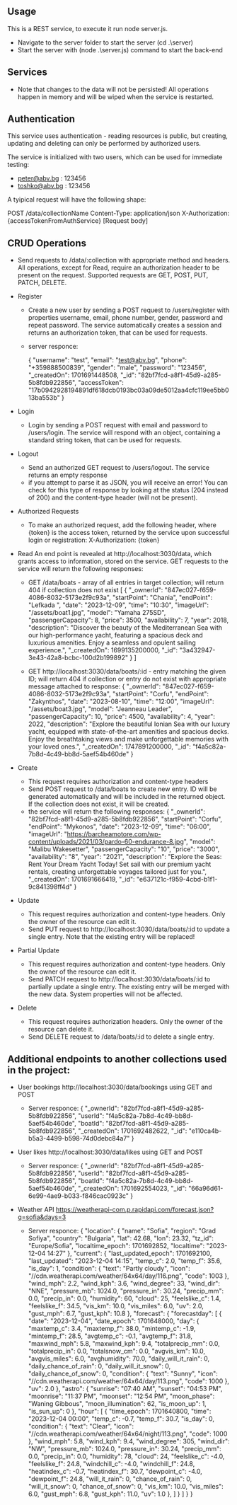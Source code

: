 ## Usage
This is a REST service, to execute it run node server.js.
- Navigate to the server folder to start the server (cd .\server\)
- Start the server with (node .\server.js) command to start the back-end

## Services
- Note that changes to the data will not be persisted! All operations happen in memory and will be wiped when the service is restarted.

## Authentication
This service uses authentication - reading resources is public, but creating, updating and deleting can only be performed by authorized users.

The service is initialized with two users, which can be used for immediate testing:
- peter@abv.bg : 123456
- toshko@abv.bg : 123456

A tyipical request will have the following shape:

POST /data/collectionName
Content-Type: application/json
X-Authorization: {accessTokenFromAuthService}
[Request body]

## CRUD Operations
- Send requests to /data/:collection with appropriate method and headers. All operations, except for Read, require an authorization header to be present on the request.
Supported requests are GET, POST, PUT, PATCH, DELETE.

- Register
    - Create a new user by sending a POST request to /users/register with properties username, email, phone number, gender, password and repeat password. The service automatically creates a session and returns an authorization token, that can be used for requests.
    - server responce:

        {
            "username": "test",
            "email": "test@abv.bg",
            "phone": "+359888500839",
            "gender": "male",
            "password": "123456",
            "_createdOn": 1701691448508,
            "_id": "82bf7fcd-a8f1-45d9-a285-5b8fdb922856",
            "accessToken": "17b0942928194891df618dcb0193bc03a09de5012aa4cfc119ee5bb013ba553b"
        }
- Login
    - Login by sending a POST request with email and password to /users/login. The service will respond with an object, containing a standard string token, that can be used for requests.
- Logout
    - Send an authorized GET request to /users/logout. The service returns an empty response
    - if you attempt to parse it as JSON, you will receive an error! You can check for this type of response by looking at the status (204 instead of 200) and the content-type header (will not be present).

- Authorized Requests
    - To make an authorized request, add the following header, where {token} is the access token, returned by the service upon successful login or registration: X-Authorization: {token}

- Read
    An end point is revealed at http://localhost:3030/data, which grants access to information, stored on the service. GET requests to the service will return the following responses:
    - GET /data/boats - array of all entries in target collection; will return 404 if collection does not exist
    [
        {
            "_ownerId": "847ec027-f659-4086-8032-5173e2f9c93a",
            "startPoint": "Chania",
            "endPoint": "Lefkada ",
            "date": "2023-12-09",
            "time": "10:30",
            "imageUrl": "/assets/boat1.jpg",
            "model": "Yamaha 275SD",
            "passengerCapacity": 8,
            "price": 3500,
            "availability": 7,
            "year": 2018,
            "description": "Discover the beauty of the Mediterranean Sea with our high-performance yacht, featuring a spacious deck and luxurious amenities. Enjoy a seamless and opulent sailing experience.",
            "_createdOn": 1699135200000,
            "_id": "3a432947-3e43-42a8-bcbc-100d2b199892"
        }
    ]

    - GET http://localhost:3030/data/boats/:id - entry matching the given ID; will return 404 if collection or entry do not exist with appropriate message attached to response:
        {
            "_ownerId": "847ec027-f659-4086-8032-5173e2f9c93a",
            "startPoint": "Corfu",
            "endPoint": "Zakynthos",
            "date": "2023-08-10",
            "time": "12:00",
            "imageUrl": "/assets/boat3.jpg",
            "model": "Jeanneau Leader",
            "passengerCapacity": 10,
            "price": 4500,
            "availability": 4,
            "year": 2022,
            "description": "Explore the beautiful Ionian Sea with our luxury yacht, equipped with state-of-the-art amenities and spacious decks. Enjoy the breathtaking views and make unforgettable memories with your loved ones.",
            "_createdOn": 1747891200000,
            "_id": "f4a5c82a-7b8d-4c49-bb8d-5aef54b460de"
        }

- Create
    - This request requires authorization and content-type headers   
    - Send POST request to /data/boats to create new entry. ID will be generated automatically and will be included in the returned object. If the collection does not exist, it will be created.
    - the service will return the following responses:
    {
        "_ownerId": "82bf7fcd-a8f1-45d9-a285-5b8fdb922856",
        "startPoint": "Corfu",
        "endPoint": "Mykonos",
        "date": "2023-12-09",
        "time": "06:00",
        "imageUrl": "https://barcheamotore.com/wp-content/uploads/2021/03/pardo-60-endurance-8.jpg",
        "model": "Malibu Wakesetter",
        "passengerCapacity": "10",
        "price": "3000",
        "availability": "8",
        "year": "2021",
        "description": "Explore the Seas: Rent Your Dream Yacht Today! Set sail with our premium yacht rentals, creating unforgettable voyages tailored just for you.",
        "_createdOn": 1701691666419,
        "_id": "e637121c-f959-4cbd-b1f1-9c841398ff4d"
    }

- Update
    - This request requires authorization and content-type headers. Only the owner of the resource can edit it.
    - Send PUT request to http://localhost:3030/data/boats/:id to update a single entry. Note that the existing entry will be replaced!

- Partial Update
    - This request requires authorization and content-type headers. Only the owner of the resource can edit it.
    - Send PATCH request to http://localhost:3030/data/boats/:id to partially update a single entry. The existing entry will be merged with the new data. System properties will not be affected.

- Delete
    - This request requires authorization headers. Only the owner of the resource can delete it.
    - Send DELETE request to /data/boats/:id to delete a single entry.

## Additional endpoints to another collections used in the project:

- User bookings http://localhost:3030/data/bookings using GET and POST
    - Server responce:
    {
        "_ownerId": "82bf7fcd-a8f1-45d9-a285-5b8fdb922856",
        "userId": "f4a5c82a-7b8d-4c49-bb8d-5aef54b460de",
        "boatId": "82bf7fcd-a8f1-45d9-a285-5b8fdb922856",
        "_createdOn": 1701692482622,
        "_id": "e110ca4b-b5a3-4499-b598-74d0debc84a7"
    } 

- User likes http://localhost:3030/data/likes using GET and POST
    - Server responce:
    {
        "_ownerId": "82bf7fcd-a8f1-45d9-a285-5b8fdb922856",
        "userId": "82bf7fcd-a8f1-45d9-a285-5b8fdb922856",
        "boatId": "f4a5c82a-7b8d-4c49-bb8d-5aef54b460de",
        "_createdOn": 1701692554023,
        "_id": "66a96d61-6e99-4ae9-b033-f846cac0923c"
    }

- Weather API https://weatherapi-com.p.rapidapi.com/forecast.json?q=sofia&days=3
    - Server responce:
        {
            "location": {
                "name": "Sofia",
                "region": "Grad Sofiya",
                "country": "Bulgaria",
                "lat": 42.68,
                "lon": 23.32,
                "tz_id": "Europe/Sofia",
                "localtime_epoch": 1701692852,
                "localtime": "2023-12-04 14:27"
            },
            "current": {
                "last_updated_epoch": 1701692100,
                "last_updated": "2023-12-04 14:15",
                "temp_c": 2.0,
                "temp_f": 35.6,
                "is_day": 1,
                "condition": {
                    "text": "Partly cloudy",
                    "icon": "//cdn.weatherapi.com/weather/64x64/day/116.png",
                    "code": 1003
                },
                "wind_mph": 2.2,
                "wind_kph": 3.6,
                "wind_degree": 33,
                "wind_dir": "NNE",
                "pressure_mb": 1024.0,
                "pressure_in": 30.24,
                "precip_mm": 0.0,
                "precip_in": 0.0,
                "humidity": 60,
                "cloud": 25,
                "feelslike_c": 1.4,
                "feelslike_f": 34.5,
                "vis_km": 10.0,
                "vis_miles": 6.0,
                "uv": 2.0,
                "gust_mph": 6.7,
                "gust_kph": 10.8
            },
            "forecast": {
                "forecastday": [
                    {
                        "date": "2023-12-04",
                        "date_epoch": 1701648000,
                        "day": {
                            "maxtemp_c": 3.4,
                            "maxtemp_f": 38.0,
                            "mintemp_c": -1.9,
                            "mintemp_f": 28.5,
                            "avgtemp_c": -0.1,
                            "avgtemp_f": 31.8,
                            "maxwind_mph": 5.8,
                            "maxwind_kph": 9.4,
                            "totalprecip_mm": 0.0,
                            "totalprecip_in": 0.0,
                            "totalsnow_cm": 0.0,
                            "avgvis_km": 10.0,
                            "avgvis_miles": 6.0,
                            "avghumidity": 70.0,
                            "daily_will_it_rain": 0,
                            "daily_chance_of_rain": 0,
                            "daily_will_it_snow": 0,
                            "daily_chance_of_snow": 0,
                            "condition": {
                                "text": "Sunny",
                                "icon": "//cdn.weatherapi.com/weather/64x64/day/113.png",
                                "code": 1000
                            },
                            "uv": 2.0
                        },
                        "astro": {
                            "sunrise": "07:40 AM",
                            "sunset": "04:53 PM",
                            "moonrise": "11:37 PM",
                            "moonset": "12:54 PM",
                            "moon_phase": "Waning Gibbous",
                            "moon_illumination": 62,
                            "is_moon_up": 1,
                            "is_sun_up": 0
                        },
                        "hour": [
                            {
                                "time_epoch": 1701640800,
                                "time": "2023-12-04 00:00",
                                "temp_c": -0.7,
                                "temp_f": 30.7,
                                "is_day": 0,
                                "condition": {
                                    "text": "Clear",
                                    "icon": "//cdn.weatherapi.com/weather/64x64/night/113.png",
                                    "code": 1000
                                },
                                "wind_mph": 5.8,
                                "wind_kph": 9.4,
                                "wind_degree": 305,
                                "wind_dir": "NW",
                                "pressure_mb": 1024.0,
                                "pressure_in": 30.24,
                                "precip_mm": 0.0,
                                "precip_in": 0.0,
                                "humidity": 78,
                                "cloud": 24,
                                "feelslike_c": -4.0,
                                "feelslike_f": 24.8,
                                "windchill_c": -4.0,
                                "windchill_f": 24.8,
                                "heatindex_c": -0.7,
                                "heatindex_f": 30.7,
                                "dewpoint_c": -4.0,
                                "dewpoint_f": 24.8,
                                "will_it_rain": 0,
                                "chance_of_rain": 0,
                                "will_it_snow": 0,
                                "chance_of_snow": 0,
                                "vis_km": 10.0,
                                "vis_miles": 6.0,
                                "gust_mph": 6.8,
                                "gust_kph": 11.0,
                                "uv": 1.0
                            },
                        ]
                    }
                ]
            }
        }
    
